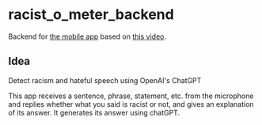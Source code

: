 # racist_o_meter_backend

Backend for [the mobile app](https://github.com/juanstakys/racist-o-meter) based on [this video](https://www.youtube.com/shorts/XosEdKikOAc).

## Idea
Detect racism and hateful speech using OpenAI's ChatGPT

This app receives a sentence, phrase, statement, etc. from the microphone and replies whether what you said is racist or not, and gives an explanation of its answer. It generates its answer using chatGPT.
